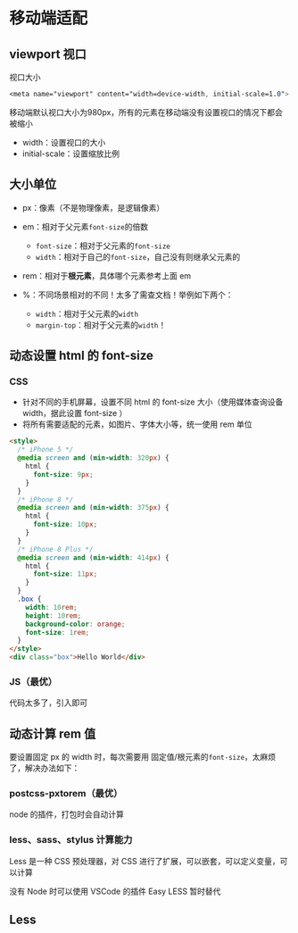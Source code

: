 # 移动端适配

## viewport 视口

视口大小

```css
<meta name="viewport" content="width=device-width, initial-scale=1.0">
```

移动端默认视口大小为980px，所有的元素在移动端没有设置视口的情况下都会被缩小

*   width：设置视口的大小
*   initial-scale：设置缩放比例





## 大小单位

*   px：像素（不是物理像素，是逻辑像素）

*   em：相对于父元素`font-size`的倍数

    *   `font-size`：相对于父元素的`font-size`
    *   `width`：相对于自己的`font-size`，自己没有则继承父元素的

*   rem：相对于**根元素**，具体哪个元素参考上面 em

*   %：不同场景相对的不同！太多了需查文档！举例如下两个：

    *   `width`：相对于父元素的`width`
    *   `margin-top`：相对于父元素的`width`！

    



## 动态设置 html 的 font-size

### CSS

*   针对不同的手机屏幕，设置不同 html 的 font-size 大小（使用媒体查询设备 width，据此设置 font-size ）
*   将所有需要适配的元素，如图片、字体大小等，统一使用 rem 单位

```html
<style>
  /* iPhone 5 */
  @media screen and (min-width: 320px) {
    html {
      font-size: 9px;
    }
  }
  /* iPhone 8 */
  @media screen and (min-width: 375px) {
    html {
      font-size: 10px;
    }
  }
  /* iPhone 8 Plus */
  @media screen and (min-width: 414px) {
    html {
      font-size: 11px;
    }
  }
  .box {
    width: 10rem;
    height: 10rem;
    background-color: orange;
    font-size: 1rem;
  }
</style>
<div class="box">Hello World</div>
```



### JS（最优）

代码太多了，引入即可



## 动态计算 rem 值

要设置固定 px 的 width 时，每次需要用 固定值/根元素的`font-size`，太麻烦了，解决办法如下：

### postcss-pxtorem（最优）

node 的插件，打包时会自动计算



### less、sass、stylus 计算能力

Less 是一种 CSS 预处理器，对 CSS 进行了扩展，可以嵌套，可以定义变量，可以计算

没有 Node 时可以使用 VSCode 的插件 Easy LESS 暂时替代





## Less











